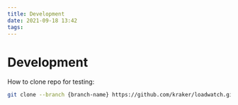 ```yaml
---
title: Development
date: 2021-09-18 13:42
tags:
---
```


# Development

How to clone repo for testing:

```bash
git clone --branch {branch-name} https://github.com/kraker/loadwatch.git
```
